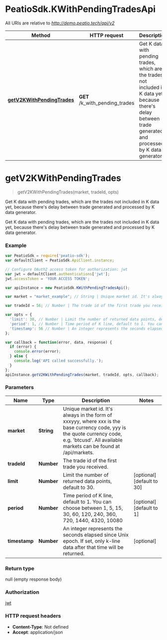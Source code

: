 # PeatioSdk.KWithPendingTradesApi

All URIs are relative to *http://demo.peatio.tech/api/v2*

Method | HTTP request | Description
------------- | ------------- | -------------
[**getV2KWithPendingTrades**](KWithPendingTradesApi.md#getV2KWithPendingTrades) | **GET** /k_with_pending_trades | Get K data with pending trades, which are the trades not included in K data yet, because there&#39;s delay between trade generated and processed by K data generator.


<a name="getV2KWithPendingTrades"></a>
# **getV2KWithPendingTrades**
> getV2KWithPendingTrades(market, tradeId, opts)

Get K data with pending trades, which are the trades not included in K data yet, because there&#39;s delay between trade generated and processed by K data generator.

Get K data with pending trades, which are the trades not included in K data yet, because there&#39;s delay between trade generated and processed by K data generator.

### Example
```javascript
var PeatioSdk = require('peatio-sdk');
var defaultClient = PeatioSdk.ApiClient.instance;

// Configure OAuth2 access token for authorization: jwt
var jwt = defaultClient.authentications['jwt'];
jwt.accessToken = 'YOUR ACCESS TOKEN';

var apiInstance = new PeatioSdk.KWithPendingTradesApi();

var market = "market_example"; // String | Unique market id. It's always in the form of xxxyyy, where xxx is the base currency code, yyy is the quote currency code, e.g. 'btcusd'. All available markets can be found at /api/markets.

var tradeId = 56; // Number | The trade id of the first trade you received.

var opts = { 
  'limit': 30, // Number | Limit the number of returned data points, default to 30.
  'period': 1, // Number | Time period of K line, default to 1. You can choose between 1, 5, 15, 30, 60, 120, 240, 360, 720, 1440, 4320, 10080
  'timestamp': 56 // Number | An integer represents the seconds elapsed since Unix epoch. If set, only k-line data after that time will be returned.
};

var callback = function(error, data, response) {
  if (error) {
    console.error(error);
  } else {
    console.log('API called successfully.');
  }
};
apiInstance.getV2KWithPendingTrades(market, tradeId, opts, callback);
```

### Parameters

Name | Type | Description  | Notes
------------- | ------------- | ------------- | -------------
 **market** | **String**| Unique market id. It&#39;s always in the form of xxxyyy, where xxx is the base currency code, yyy is the quote currency code, e.g. &#39;btcusd&#39;. All available markets can be found at /api/markets. | 
 **tradeId** | **Number**| The trade id of the first trade you received. | 
 **limit** | **Number**| Limit the number of returned data points, default to 30. | [optional] [default to 30]
 **period** | **Number**| Time period of K line, default to 1. You can choose between 1, 5, 15, 30, 60, 120, 240, 360, 720, 1440, 4320, 10080 | [optional] [default to 1]
 **timestamp** | **Number**| An integer represents the seconds elapsed since Unix epoch. If set, only k-line data after that time will be returned. | [optional] 

### Return type

null (empty response body)

### Authorization

[jwt](../README.md#jwt)

### HTTP request headers

 - **Content-Type**: Not defined
 - **Accept**: application/json

